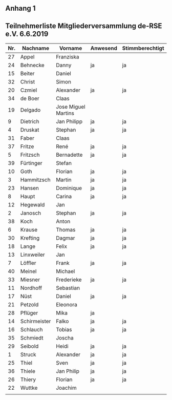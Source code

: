 Anhang 1  
----------

Teilnehmerliste Mitgliederversammlung de-RSE e.V. 6.6.2019
----------------------------------------------------------

| Nr. | Nachname     | Vorname             | Anwesend | Stimmberechtigt |
|-----|--------------|---------------------|----------|-----------------|
| 27  | Appel        | Franziska           |          |                 |
| 24  | Behnecke     | Danny               | ja       | ja              |
| 15  | Beiter       | Daniel              |          |                 |
| 32  | Christ       | Simon               |          |                 |
| 20  | Czmiel       | Alexander           | ja       | ja              |
| 34  | de Boer      | Claas               |          |                 |
| 19  | Delgado      | Jose Miguel Martins |          |                 |
| 9   | Dietrich     | Jan Philipp         | ja       | ja              |
| 4   | Druskat      | Stephan             | ja       | ja              |
| 31  | Faber        | Claas               |          |                 |
| 37  | Fritze       | René                | ja       | ja              |
| 5   | Fritzsch     | Bernadette          | ja       | ja              |
| 39  | Fürtinger    | Stefan              |          |                 |
| 10  | Goth         | Florian             | ja       | ja              |
| 3   | Hammitzsch   | Martin              | ja       | ja              |
| 23  | Hansen       | Dominique           | ja       | ja              |
| 8   | Haupt        | Carina              | ja       | ja              |
| 12  | Hegewald     | Jan                 |          |                 |
| 2   | Janosch      | Stephan             | ja       | ja              |
| 38  | Koch         | Anton               |          |                 |
| 6   | Krause       | Thomas              | ja       | ja              |
| 30  | Krefting     | Dagmar              | ja       | ja              |
| 18  | Lange        | Felix               | ja       | ja              |
| 13  | Linxweiler   | Jan                 |          |                 |
| 7   | Löffler      | Frank               | ja       | ja              |
| 40  | Meinel       | Michael             |          |                 |
| 33  | Miesner      | Frederieke          | ja       | ja              |
| 11  | Nordhoff     | Sebastian           |          |                 |
| 17  | Nüst         | Daniel              | ja       | ja              |
| 21  | Petzold      | Eleonora            |          |                 |
| 28  | Pflüger      | Mika                | ja       |                 |
| 14  | Schirmeister | Falko               | ja       | ja              |
| 16  | Schlauch     | Tobias              | ja       | ja              |
| 35  | Schmiedt     | Joscha              |          |                 |
| 29  | Seibold      | Heidi               | ja       | ja              |
| 1   | Struck       | Alexander           | ja       | ja              |
| 25  | Thiel        | Sven                | ja       | ja              |
| 36  | Thiele       | Jan Philip          | ja       | ja              |
| 26  | Thiery       | Florian             | ja       | ja              |
| 22  | Wuttke       | Joachim             |          |                 |
|     |              |                     |          |                 |

 

 

